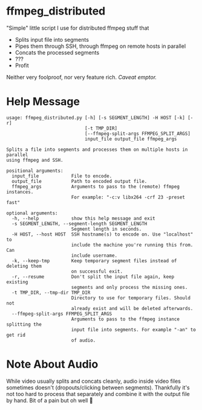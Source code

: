 # ffmpeg_distributed
"Simple" little script I use for distributed ffmpeg stuff that  
* Splits input file into segments
* Pipes them through SSH, through ffmpeg on remote hosts in parallel
* Concats the processed segments
* ???
* Profit

Neither very foolproof, nor very feature rich. *Caveat emptor.*

# Help Message
```
usage: ffmpeg_distributed.py [-h] [-s SEGMENT_LENGTH] -H HOST [-k] [-r]
                             [-t TMP_DIR]
                             [--ffmpeg-split-args FFMPEG_SPLIT_ARGS]
                             input_file output_file ffmpeg_args

Splits a file into segments and processes them on multiple hosts in parallel
using ffmpeg and SSH.

positional arguments:
  input_file            File to encode.
  output_file           Path to encoded output file.
  ffmpeg_args           Arguments to pass to the (remote) ffmpeg instances.
                        For example: "-c:v libx264 -crf 23 -preset fast"

optional arguments:
  -h, --help            show this help message and exit
  -s SEGMENT_LENGTH, --segment-length SEGMENT_LENGTH
                        Segment length in seconds.
  -H HOST, --host HOST  SSH hostname(s) to encode on. Use "localhost" to
                        include the machine you're running this from. Can
                        include username.
  -k, --keep-tmp        Keep temporary segment files instead of deleting them
                        on successful exit.
  -r, --resume          Don't split the input file again, keep existing
                        segments and only process the missing ones.
  -t TMP_DIR, --tmp-dir TMP_DIR
                        Directory to use for temporary files. Should not
                        already exist and will be deleted afterwards.
  --ffmpeg-split-args FFMPEG_SPLIT_ARGS
                        Arguments to pass to the ffmpeg instance splitting the
                        input file into segments. For example "-an" to get rid
                        of audio.
```

# Note About Audio
While video usually splits and concats cleanly, audio inside video files sometimes doesn't (dropouts/clicking between segments). Thankfully it's not too hard to process that separately and combine it with the output file by hand. Bit of a pain but oh well 🤷

